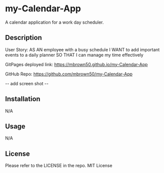 # my-Calendar-App
A calendar application for a work day scheduler.

## Description

User Story:
AS AN employee with a busy schedule
I WANT to add important events to a daily planner
SO THAT I can manage my time effectively

GitPages deployed link:
https://mbrown50.github.io/my-Calendar-App

GitHub Repo:
https://github.com/mbrown50/my-Calendar-App

-- add screen shot --

## Installation

N/A

## Usage

N/A

## License

Please refer to the LICENSE in the repo.
MIT License


